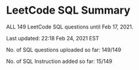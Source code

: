 # LeetCode SQL Summary
ALL 149 LeetCode SQL questions until Feb 17, 2021.

Last updated: 22:18 Feb 24, 2021 EST

No. of SQL questions uploaded so far: 149/149

No. of SQL Instruction added so far: 15/149
